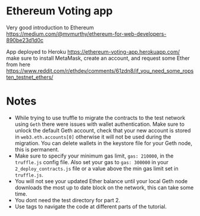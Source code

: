 # Ethereum Voting app

Very good introduction to Ethereum https://medium.com/@mvmurthy/ethereum-for-web-developers-890be23d1d0c

App deployed to Heroku https://ethereum-voting-app.herokuapp.com/ make sure to install MetaMask, create an account, and request some Ether from here https://www.reddit.com/r/ethdev/comments/61zdn8/if_you_need_some_ropsten_testnet_ethers/

# Notes

- While trying to use truffle to migrate the contracts to the test network using `Geth` there were issues with wallet authentication. Make sure to unlock the default Geth account, check that your new account is stored in `web3.eth.accounts[0]` otherwise it will not be used during the migration. You can delete wallets in the keystore file for your Geth node, this is permanent.
-  Make sure to specify your minimum gas limit, `gas: 210000`, in the `truffle.js` config file. Also set your gas to `gas: 300000` in your `2_deploy_contracts.js` file or a value above the min gas limit set in `truffle.js`.
- You will not see your updated Ether balance until your local Geth node downloads the most up to date block on the network, this can take some time.
- You dont need the test directory for part 2.
- Use tags to navigate the code at different parts of the tutorial.
